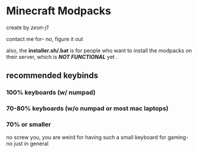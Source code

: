 # Minecraft Modpacks

create by *zeon-j1*

contact me for- no, figure it out

also, the **installer.sh/.bat** is for people who want to install the modpacks on their server, which is ***NOT FUNCTIONAL*** yet .

## recommended keybinds

### 100% keyboards (w/ numpad)

### 70-80% keyboards (w/o numpad or most mac laptops)

### 70% or smaller

no screw you, you are weird for having such a small keyboard for gaming- no just in general